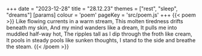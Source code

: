 +++
date = "2023-12-28"
title = "28.12.23"
themes = ["rest", "sleep", "dreams"]
[params]
  colour = 'poem'
  pageKey = 'src/poem.js'
+++
{{< poem >}}
Like flowing currents in a warm stream,
This molten tiredness drifts beneath my skin,
And my mind wanders like a dream,
It pulls me into muddled half-way hot,
The ripples tall as I dip through the froth like cream,
It pools in steady pools like sunken thoughts,
I stand to the side and breathe the steam.
{{< /poem >}}